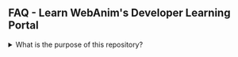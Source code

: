 ## FAQ - Learn WebAnim's Developer Learning Portal

<details>
  <summary>What is the purpose of this repository?</summary>
  
  This repository is designed to be a community-driven resource where contributors can submit projects, tutorials, coding challenges, and interview questions to help others learn and grow in their development journey.  It is also a resource for Hacktoberfest participants.

  <summary>Who can contribute to this repository?</summary>

  Anyone!  Whether you are a beginner, intermediate, or advanced developer, you are welcome to contribute. Just make sure to follow the contribution guidelines outlined in the repository.
</details>
